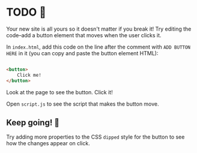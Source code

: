 # TODO 🚧

Your new site is all yours so it doesn't matter if you break it! Try editing the code–add a button element that moves
when the user clicks it.

In `index.html`, add this code on the line after the comment with `ADD BUTTON HERE` in it (you can copy and paste the
button element HTML):

```html

<button>
    Click me!
</button>
```

Look at the page to see the button. Click it!

Open `script.js` to see the script that makes the button move.

## Keep going! 🚀

Try adding more properties to the CSS `dipped` style for the button to see how the changes appear on click.
